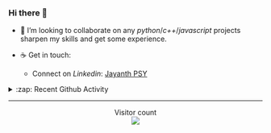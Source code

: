 ### Hi there 👋

<!-- - 🛠 I’m currently interning at [Tower Research Capital](https://www.tower-research.com/) in Core Engineering division. -->

- 👯 I’m looking to collaborate on any *python*/*c++*/*javascript* projects sharpen my skills and get some experience.

- ☕ Get in touch:
  +  Connect on *Linkedin*: [Jayanth PSY](https://www.linkedin.com/in/jayanth-p-b3924812a/)

<!--- ⚡ Fun fact: *Python* is older than *C++* and *Java*. -->

<!-- - :memo: The languages I use these days: 

<img src="https://wakatime.com/share/@j_tesla/e1311265-6285-4c3b-93d5-095ff9619aaf.png" width="700"/>
 -->
<details>
  <summary>:zap: Recent Github Activity</summary>
  
<!--START_SECTION:activity-->
1. 🎉 Merged PR [#95](https://github.com/j-tesla/space-shooter/pull/95) in [j-tesla/space-shooter](https://github.com/j-tesla/space-shooter)
2. 🎉 Merged PR [#23](https://github.com/j-tesla/music-tube-server/pull/23) in [j-tesla/music-tube-server](https://github.com/j-tesla/music-tube-server)
3. 🎉 Merged PR [#24](https://github.com/j-tesla/music-tube-server/pull/24) in [j-tesla/music-tube-server](https://github.com/j-tesla/music-tube-server)
4. 🎉 Merged PR [#14](https://github.com/j-tesla/music-tube-server/pull/14) in [j-tesla/music-tube-server](https://github.com/j-tesla/music-tube-server)
5. ❗️ Closed issue [#5](https://github.com/chandrapavansai/distributed-queue/issues/5) in [chandrapavansai/distributed-queue](https://github.com/chandrapavansai/distributed-queue)
<!--END_SECTION:activity-->

</details>

-----

<p align="center"> 
  Visitor count<br>
  <img src="https://profile-counter.glitch.me/j-tesla/count.svg" />
</p>












<!--
**j-tesla/j-tesla** is a ✨ _special_ ✨ repository because its `README.md` (this file) appears on your GitHub profile.

Here are some ideas to get you started:

- 🔭 I’m currently working on ...
- 🌱 I’m currently learning ...
- 👯 I’m looking to collaborate on ...
- 🤔 I’m looking for help with ...
- 💬 Ask me about ...
- 📫 How to reach me: ...
- 😄 Pronouns: ...
- ⚡ Fun fact: ...
-->

